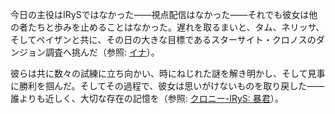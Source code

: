<!-- title: ホットピンクワン -->
<!-- status: インブレッド -->

今日の主役はIRySではなかった――視点配信はなかった――それでも彼女は他の者たちと歩みを止めることはなかった。遅れを取るまいと、タム、ネリッサ、そしてペイザンと共に、その日の大きな目標であるスターサイト・クロノスのダンジョン調査へ挑んだ（参照: [イナ](#node:ina)）。

彼らは共に数々の試練に立ち向かい、時にねじれた謎を解き明かし、そして見事に勝利を掴んだ。そしてその過程で、彼女は思いがけないものを取り戻した――誰よりも近しく、大切な存在の記憶を（参照: [クロニー-IRyS: 暴君](#edge:irys-kronii)）。
